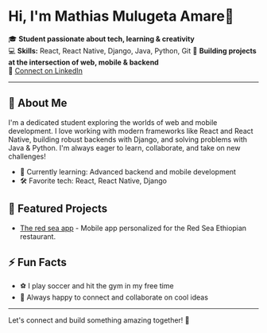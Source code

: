 # Hi, I'm Mathias Mulugeta Amare👋

🎓 **Student passionate about tech, learning & creativity**  
💻 **Skills:** React, React Native, Django, Java, Python, Git 
🌟 **Building projects at the intersection of web, mobile & backend**  
🔗 [Connect on LinkedIn](https://www.linkedin.com/in/mathias-amare-51093826b)

---

## 🚀 About Me

I'm a dedicated student exploring the worlds of web and mobile development. I love working with modern frameworks like React and React Native, building robust backends with Django, and solving problems with Java & Python. I'm always eager to learn, collaborate, and take on new challenges!

- 🌱 Currently learning: Advanced backend and mobile development
- 🛠️ Favorite tech: React, React Native, Django

## 📂 Featured Projects

- [The red sea app](https://github.com/mathiasmulugeta16/Red-sea-app.git) - Mobile app personalized for the Red Sea Ethiopian restaurant.

## ⚡ Fun Facts

- ⚽ I play soccer and hit the gym in my free time
- 🤝 Always happy to connect and collaborate on cool ideas

---

Let's connect and build something amazing together! 🚀
